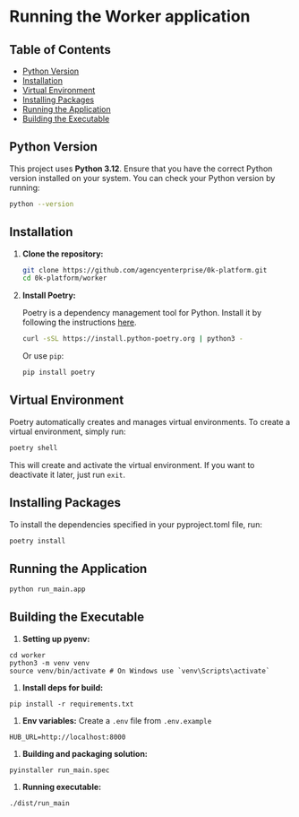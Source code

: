 # Running the Worker application

## Table of Contents

- [Python Version](#python-version)
- [Installation](#installation)
- [Virtual Environment](#virtual-environment)
- [Installing Packages](#installing-packages)
- [Running the Application](#running-the-application)
- [Building the Executable](#building-the-executable)

## Python Version

This project uses **Python 3.12**. Ensure that you have the correct Python version installed on your system. You can check your Python version by running:

```bash
python --version
```

## Installation

1. **Clone the repository:**

   ```bash
   git clone https://github.com/agencyenterprise/0k-platform.git
   cd 0k-platform/worker
   ```

1. **Install Poetry:**

   Poetry is a dependency management tool for Python. Install it by following the instructions [here](https://python-poetry.org/docs/#installation).

   ```bash
   curl -sSL https://install.python-poetry.org | python3 -
   ```

   Or use `pip`:

   ```bash
   pip install poetry
   ```

## Virtual Environment

Poetry automatically creates and manages virtual environments. To create a virtual environment, simply run:

```bash
poetry shell
```

This will create and activate the virtual environment. If you want to deactivate it later, just run `exit`.

## Installing Packages

To install the dependencies specified in your pyproject.toml file, run:

```bash
poetry install
```

## Running the Application

```bash
python run_main.app
```

## Building the Executable

1. **Setting up pyenv:**

```
cd worker
python3 -m venv venv
source venv/bin/activate # On Windows use `venv\Scripts\activate`
```

1. **Install deps for build:**

```
pip install -r requirements.txt
```

1. **Env variables:**
   Create a `.env` file from `.env.example`

```
HUB_URL=http://localhost:8000
```

1. **Building and packaging solution:**

```
pyinstaller run_main.spec
```

1. **Running executable:**

```
./dist/run_main
```
